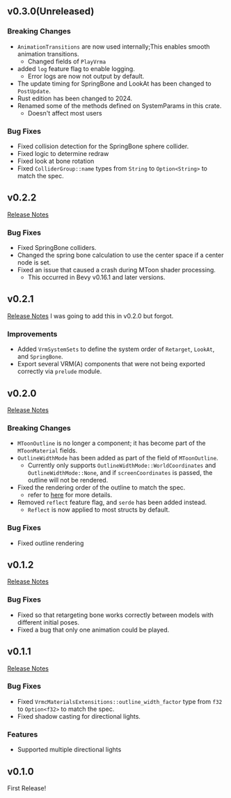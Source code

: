 ## v0.3.0(Unreleased)

### Breaking Changes

- `AnimationTransitions` are now used internally;This enables smooth animation transitions.
    - Changed fields of `PlayVrma`
- added `log` feature flag to enable logging.
    - Error logs are now not output by default.
- The update timing for SpringBone and LookAt has been changed to `PostUpdate`.
- Rust edition has been changed to 2024.
- Renamed some of the methods defined on SystemParams in this crate.
    - Doesn't affect most users

### Bug Fixes

- Fixed collision detection for the SpringBone sphere collider.
- Fixed logic to determine redraw
- Fixed look at bone rotation
- Fixed `ColliderGroup::name` types from `String` to `Option<String>` to match the spec.

## v0.2.2

[Release Notes](https://github.com/not-elm/bevy_vrm1/releases/tag/v0.2.2)

### Bug Fixes

- Fixed SpringBone colliders.
- Changed the spring bone calculation to use the center space if a center node is set.
- Fixed an issue that caused a crash during MToon shader processing.
    - This occurred in Bevy v0.16.1 and later versions.

## v0.2.1

[Release Notes](https://github.com/not-elm/bevy_vrm1/releases/tag/v0.2.1)
I was going to add this in v0.2.0 but forgot.

### Improvements

- Added `VrmSystemSets` to define the system order of `Retarget`, `LookAt`, and `SpringBone`.
- Export several VRM(A) components that were not being exported correctly via `prelude` module.

## v0.2.0

[Release Notes](https://github.com/not-elm/bevy_vrm1/releases/tag/v0.2.0)

### Breaking Changes

- `MToonOutline` is no longer a component; it has become part of the `MToonMaterial` fields.
- `OutlineWidthMode` has been added as part of the field of `MToonOutline`.
    - Currently only supports `OutlineWidthMode::WorldCoordinates` and `OutlineWidthMode::None`, and if
      `screenCoordinates` is passed, the outline will not be rendered.
- Fixed the rendering order of the outline to match the spec.
    - refer
      to [here](https://github.com/vrm-c/vrm-specification/blob/master/specification/VRMC_materials_mtoon-1.0/README.md#rendering)
      for more details.
- Removed `reflect` feature flag, and `serde` has been added instead.
    - `Reflect` is now applied to most structs by default.

### Bug Fixes

- Fixed outline rendering

## v0.1.2

[Release Notes](https://github.com/not-elm/bevy_vrm1/releases/tag/v0.1.2)

### Bug Fixes

- Fixed so that retargeting bone works correctly between models with different initial poses.
- Fixed a bug that only one animation could be played.

## v0.1.1

[Release Notes](https://github.com/not-elm/bevy_vrm1/releases/tag/v0.1.1)

### Bug Fixes

- Fixed `VrmcMaterialsExtensitions::outline_width_factor` type from `f32` to `Option<f32>` to match the spec.
- Fixed shadow casting for directional lights.

### Features

- Supported multiple directional lights

## v0.1.0

First Release!